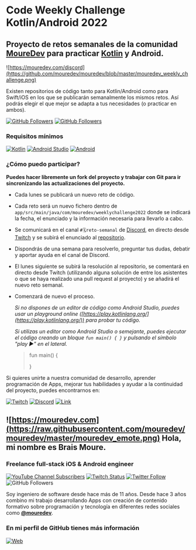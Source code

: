 # Code Weekly Challenge Kotlin/Android 2022
## Proyecto de retos semanales de la comunidad **[MoureDev](https://moure.dev)** para practicar [Kotlin](https://github.com/JetBrains/kotlin) y Android.

![https://mouredev.com/discord](https://github.com/mouredev/mouredev/blob/master/mouredev_weekly_challenge.png)

Existen repositorios de código tanto para Kotlin/Android como para Swift/iOS en los que se publicarán semanalmente los mismos retos. Así podrás elegir el que mejor se adapta a tus necesidades (o practicar en ambos).

[![GitHub Followers](https://img.shields.io/github/stars/mouredev/Weekly-Challenge-2022-Kotlin?label=Repositorio%20público%20retos%20Kotlin/Android&style=social)](https://github.com/mouredev/Weekly-Challenge-2022-Kotlin)
[![GitHub Followers](https://img.shields.io/github/stars/mouredev/Weekly-Challenge-2022-Swift?label=Repositorio%20público%20retos%20Swift/iOS&style=social)](https://github.com/mouredev/Weekly-Challenge-2022-Swift)

### Requisitos mínimos
[![Kotlin](https://img.shields.io/badge/Kotlin-1.5-purple?longCache=true&style=popout-square)](https://kotlinlang.org)
[![Android Studio](https://img.shields.io/badge/Android_Studio-4.2-blue.svg?longCache=true&style=popout-square)](https://developer.android.com/studio)
[![Android](https://img.shields.io/badge/Android-6-green.svg?longCache=true&style=popout-square)](https://www.android.com)

### ¿Cómo puedo participar?

**Puedes hacer libremente un fork del proyecto y trabajar con Git para ir sincronizando las actualizaciones del proyecto.**

* Cada lunes se publicará un nuevo reto de código.
* Cada reto será un nuevo fichero dentro de `app/src/main/java/com/mouredev/weeklychallenge2022` donde se indicará la fecha, el enunciado y la información necesaria para llevarlo a cabo.
* Se comunicará en el canal `#🗓reto-semanal` de [Discord](https://mouredev.com/discord), en directo desde [Twitch](https://twitch.tv/mouredev) y se subirá el enunciado al [repositorio](https://github.com/mouredev/Weekly-Challenge-2022-Kotlin).
* Dispondrás de una semana para resolverlo, preguntar tus dudas, debatir y aportar ayuda en el canal de Discord.
* El lunes siguiente se subirá la resolución al repositorio, se comentará en directo desde Twitch (utilizando alguna solución de entre los asistentes o que se haya realizado una pull request al proyecto) y se añadirá el nuevo reto semanal.
* Comenzará de nuevo el proceso.

	*Si no dispones de un editor de código como Android Studio, puedes usar un playground online ([https://play.kotlinlang.org/](https://play.kotlinlang.org/)) para probar tu código.*
	
	*Si utilizas un editor como Android Studio o semejante, puedes ejecutar el código creando un bloque `fun main() { }` y pulsando el símbolo "play ►" en el lateral.*
	
	> 	fun main() {
	>     
	> 	}

Si quieres unirte a nuestra comunidad de desarrollo, aprender programación de Apps, mejorar tus habilidades y ayudar a la continuidad del proyecto, puedes encontrarnos en:

[![Twitch](https://img.shields.io/badge/Twitch-Retos_en_directo-9146FF?style=for-the-badge&logo=twitch&logoColor=white&labelColor=101010)](https://twitch.tv/mouredev)
[![Discord](https://img.shields.io/badge/Discord-Canal_de_chat_para_retos-5865F2?style=for-the-badge&logo=discord&logoColor=white&labelColor=101010)](https://mouredev.com/discord)
[![Link](https://img.shields.io/badge/Links_de_interés-moure.dev-39E09B?style=for-the-badge&logo=Linktree&logoColor=white&labelColor=101010)](https://mouredev.com)

## ![https://mouredev.com](https://raw.githubusercontent.com/mouredev/mouredev/master/mouredev_emote.png) Hola, mi nombre es Brais Moure.
### Freelance full-stack iOS & Android engineer

[![YouTube Channel Subscribers](https://img.shields.io/youtube/channel/subscribers/UCxPD7bsocoAMq8Dj18kmGyQ?style=social)](https://youtube.com/mouredevapps?sub_confirmation=1)
[![Twitch Status](https://img.shields.io/twitch/status/mouredev?style=social)](https://twitch.com/mouredev)
[![Twitter Follow](https://img.shields.io/twitter/follow/mouredev?style=social)](https://twitter.com/mouredev)
![GitHub Followers](https://img.shields.io/github/followers/mouredev?style=social)

Soy ingeniero de software desde hace más de 11 años. Desde hace 3 años combino mi trabajo desarrollando Apps con creación de contenido formativo sobre programación y tecnología en diferentes redes sociales como **[@mouredev](https://moure.dev)**.

### En mi perfil de GitHub tienes más información

[![Web](https://img.shields.io/badge/GitHub-MoureDev-14a1f0?style=for-the-badge&logo=github&logoColor=white&labelColor=101010)](https://github.com/mouredev)